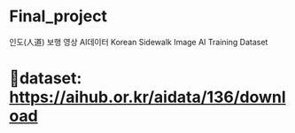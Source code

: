 # Final_project

인도(人道) 보행 영상 AI데이터
Korean Sidewalk Image AI Training Dataset
# 👀dataset: https://aihub.or.kr/aidata/136/download
